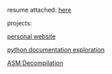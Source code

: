 resume attached: [here](assets\Aditya-Krishna-Resume-Final-One-Page-Oct-8-2024.pdf)

projects: 

[personal website](https://github.com/AdityaKrishnaProjects/AdityaKrishnaProjects.github.io)

[python documentation exploration](https://github.com/AdityaKrishnaProjects/Python_Documentation_Exploration)

[ASM Decompilation](https://github.com/AdityaKrishnaProjects/TrainingMode-More-Falco)